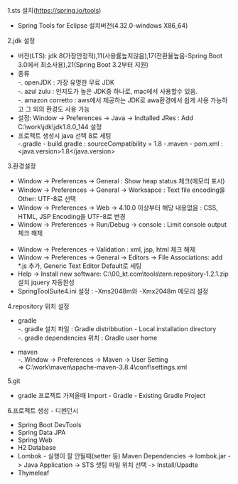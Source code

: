 1.sts 설치(https://spring.io/tools)
- Spring Tools for Eclipse 설치버전(4.32.0-windows X86_64) 

2.jdk 설정
- 버전(LTS): jdk 8(가장안정적),11(사용률높지않음),17(전환율높음-Spring Boot 3.0에서 최소사용),21(Spring Boot 3.2부터 지원)
- 종류<br/>
   -. openJDK : 가장 유명한 무료 JDK<br/>
   -. azul zulu : 인지도가 높은 JDK중 하나로, mac에서 사용할수 있음.<br/>
   -. amazon corretto : aws에서 제공하는 JDK로 awa환경에서 쉽게 사용 가능하고 그 외의 환경도 사용 가능 <br/>
- 설정: Window -> Preferences -> Java -> Indtalled JRes : Add C:\work\jdk\jdk1.8.0_144 설정
- 프로젝트 생성시 java 선택 8로 세팅<br/>
  -.gradle - build.gradle : sourceCompatibility = 1.8
  -.maven - pom.xml : <java.version>1.8</java.version>  

3.환경설정
- Window -> Preferences -> General : Show heap status 체크(메모리 표시)
- Window -> Preferences -> General -> Worksapce : Text file encoding을 Other: UTF-8로 선택
- Window -> Preferences -> Web -> 4.10.0 이상부터 해당 내용없음 : CSS, HTML, JSP Encoding을 UTF-8로 변경
- Window -> Preferences -> Run/Debug -> console : Limit console output 체크 해제<br/><br/>
- Window -> Preferences -> Validation : xml, jsp, html 체크 해제
- Window -> Preferences -> General -> Editors -> File Associations: add *.js 추가, Generic Text Editor Default로 세팅
- Help -> Install new software: C:\00_kt.com\tools\tern.repository-1.2.1.zip 설치 jquery 자동완성
- SpringToolSuite4.ini 설정 : -Xms2048m와 -Xmx2048m 메모리 설정  

4.repository 위치 설정
 - gradle<br/>
    -. gradle 설치 파일 : Gradle distribbution - Local installation directory<br/>
    -. gradle dependencies 위치 : Gradle user home<br/>

  - maven<br/>
    -. Window -> Preferences -> Maven -> User Setting <br/>
   => C:\work\maven\apache-maven-3.8.4\conf\settings.xml

5.git 
  - gradle 프로젝트 가져올때
    Import - Gradle - Existing Gradle Project

6.프로젝트 생성 - 디펜던시
  - Spring Boot DevTools
  - Spring Data JPA
  - Spring Web
  - H2 Database
  - Lombok - 실행이 잘 안될때(setter 등) 
    Maven Dependencies -> lombok.jar -> Java Application -> STS 셋팅 파일 위치 선택 -> Install/Upadte
  - Thymeleaf

